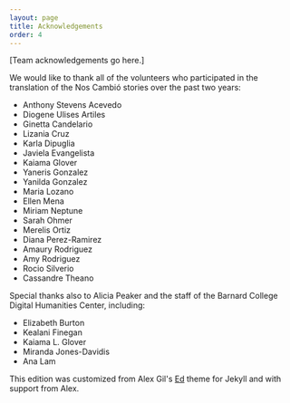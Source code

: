 ```yaml
---
layout: page
title: Acknowledgements
order: 4
---
```


[Team acknowledgements go here.]

We would like to thank all of the volunteers who participated in the translation of the Nos Cambió stories over the past two years: 
- Anthony Stevens Acevedo 
- Diogene Ulises Artiles 
- Ginetta Candelario 
- Lizania Cruz 
- Karla Dipuglia 
- Javiela Evangelista 
- Kaiama Glover
- Yaneris Gonzalez
- Yanilda Gonzalez
- Maria Lozano 
- Ellen Mena 
- Miriam Neptune
- Sarah Ohmer 
- Merelis Ortiz
- Diana Perez-Ramirez
- Amaury Rodriguez 
- Amy Rodriguez 
- Rocio Silverio 
- Cassandre Theano 

Special thanks also to Alicia Peaker and the staff of the Barnard College Digital Humanities Center, including: 
- Elizabeth Burton
- Kealani Finegan
- Kaiama L. Glover
- Miranda Jones-Davidis
- Ana Lam


This edition was customized from Alex Gil's [Ed](https://github.com/minicomp/ed) theme for Jekyll and with support from Alex. 
